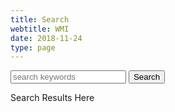 ```yaml
---
title: Search
webtitle: WMI
date: 2018-11-24
type: page
---
```


<form action="/p/search.html" method="GET">
<input type="text" placeholder="search keywords" name="q" />
<button type="submit" class="btn-sm">Search</button>
</form>
<style>
#___gcse_0 * {
    background-color: ivory;
    color: teal;
}
</style>
<div>
<!--
search ads *.webmanajemen.com
<script async src="https://cse.google.com/cse.js?cx=0e11f01d3a7759942"></script>
<div class="gcse-search"></div>
-->
<script>
  (function() {
    //var cx = 'partner-pub-7975270895217217:5914050470';
    // adsense, cse
    var cxs = {ads: '0e11f01d3a7759942',cse: 'bdcdd8d729cb6b0dd'};
    var cx = cxs.ads;
    var gcse = document.createElement('script');
    gcse.type = 'text/javascript';
    gcse.async = true;
    gcse.src = 'https://cse.google.com/cse.js?cx=' + cx;
    var s = document.getElementsByTagName('script')[0];
    s.parentNode.insertBefore(gcse, s);
  })();
</script>
<gcse:searchresults-only class='gcse-searchresults-only gcse-searchresults'>Search Results Here</gcse:searchresults-only>
</div>
<div class="clear"></div>
<div>
<script async src="https://pagead2.googlesyndication.com/pagead/js/adsbygoogle.js"></script>
<ins class="adsbygoogle"
     style="display:block"
     data-ad-format="autorelaxed"
     data-ad-client="ca-pub-1165447249910969"
     data-ad-slot="6376402862"></ins>
<script>
     (adsbygoogle = window.adsbygoogle || []).push({});
</script>
</div>
